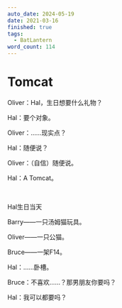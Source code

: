 ```yaml
---
auto_date: 2024-05-19
date: 2021-03-16
finished: true
tags:
  - BatLantern
word_count: 114
---
```


# Tomcat

Oliver：Hal，生日想要什么礼物？

Hal：要个对象。

Oliver：……现实点？

Hal：随便说？

Oliver：（自信）随便说。

Hal：A Tomcat。

<br>

Hal生日当天

Barry——一只汤姆猫玩具。

Oliver——一只公猫。

Bruce——一架F14。

Hal：……卧槽。

Bruce：不喜欢……？那男朋友你要吗？

Hal：我可以都要吗？
